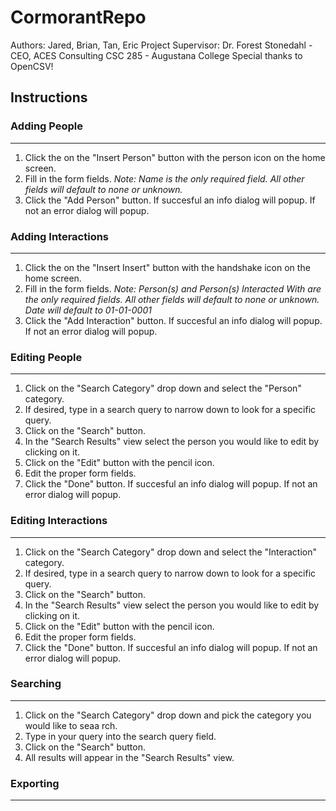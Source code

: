 # CormorantRepo

Authors: Jared, Brian, Tan, Eric
Project Supervisor: Dr. Forest Stonedahl - CEO, ACES Consulting 
CSC 285 - Augustana College
Special thanks to OpenCSV!

## Instructions

### Adding People
---
1. Click the on the "Insert Person" button with the person icon on the home screen.
2. Fill in the form fields. *Note: Name is the only required field. All other fields will default to none or unknown.*
3. Click the "Add Person" button. If succesful an info dialog will popup. If not an error dialog will popup.

### Adding Interactions
---
1. Click the on the "Insert Insert" button with the handshake icon on the home screen.
2. Fill in the form fields. *Note: Person(s) and Person(s) Interacted With are the only required fields. All other fields will default to none or unknown. Date will default to 01-01-0001*
3. Click the "Add Interaction" button. If succesful an info dialog will popup. If not an error dialog will popup.

### Editing People
---
1. Click on the "Search Category" drop down and select the "Person" category.
2. If desired, type in a search query to narrow down to look for a specific query.
3. Click on the "Search" button.
4. In the "Search Results" view select the person you would like to edit by clicking on it.
5. Click on the "Edit" button with the pencil icon.
6. Edit the proper form fields.
7. Click the "Done" button. If succesful an info dialog will popup. If not an error dialog will popup.

### Editing Interactions
---
1. Click on the "Search Category" drop down and select the "Interaction" category.
2. If desired, type in a search query to narrow down to look for a specific query.
3. Click on the "Search" button.
4. In the "Search Results" view select the person you would like to edit by clicking on it.
5. Click on the "Edit" button with the pencil icon.
6. Edit the proper form fields.
7. Click the "Done" button. If succesful an info dialog will popup. If not an error dialog will popup.

### Searching
---
1. Click on the "Search Category" drop down and pick the category you would like to seaa rch.
2. Type in your query into the search query field.
3. Click on the "Search" button.
4. All results will appear in the "Search Results" view.

### Exporting
---
